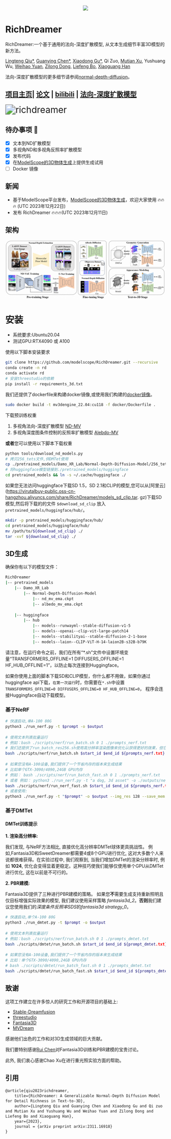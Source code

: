 <p align="center">
    <br>
    <img src="https://modelscope.oss-cn-beijing.aliyuncs.com/modelscope.gif" width="400"/>
    <br>
    <h1>RichDreamer</h1>
<p>

RichDreamer:一个基于通用的法向-深度扩散模型, 从文本生成细节丰富3D模型的新方法。

[Lingteng Qiu\*](https://lingtengqiu.github.io/),
[Guanying Chen\*](https://guanyingc.github.io/),
[Xiaodong Gu\*](https://scholar.google.com.hk/citations?user=aJPO514AAAAJ&hl=zh-CN&oi=ao),
Qi Zuo,
[Mutian Xu](https://mutianxu.github.io/),
Yushuang Wu,
[Weihao Yuan](https://weihao-yuan.com/),
[Zilong Dong](https://scholar.google.com/citations?user=GHOQKCwAAAAJ&hl=zh-CN&oi=ao),
[Liefeng Bo](https://research.cs.washington.edu/istc/lfb/),
[Xiaoguang Han](https://gaplab.cuhk.edu.cn/)

法向-深度扩散模型的更多细节请参阅[normal-depth-diffusion](https://github.com/modelscope/normal-depth-diffusion)。

## [项目主页](https://aigc3d.gitee.io/richdreamer/)| [论文](https://arxiv.org/abs/2311.16918) | [bilibili](https://www.bilibili.com/video/BV1Qb4y1K7Sb/?spm_id_from=888.80997.embed_other.whitelist) | [法向-深度扩散模型](https://github.com/modelscope/normal-depth-diffusion)


<img src=".\figs\richdreamer.gif" alt="richdreamer" style="zoom:200%;" />  

## 待办事项 :triangular_flag_on_post:  
- [x]  文本到ND扩散模型  
- [x]  多视角ND和多视角反照率扩散模型  
- [x]  发布代码  
- [x]  在[ModelScope的3D物体生成](https://modelscope.cn/studios/Damo_XR_Lab/3D_AIGC/summary)上提供生成试用
- [ ]  Docker 镜像    

## 新闻  

- 基于ModelScope平台发布，[ModelScope的3D物体生成](https://modelscope.cn/studios/Damo_XR_Lab/3D_AIGC/summary)，欢迎大家使用 :fire::fire::fire: (UTC 2023年12月22日)
- 发布 RichDreamer :fire::fire::fire:(UTC 2023年12月11日)  

## 架构  

![architecture](figs/architecture.png)  


# 安装  

- 系统要求:Ubuntu20.04  
- 测试GPU:RTX4090 或 A100  

使用以下脚本安装要求

```bash  
git clone https://github.com/modelscope/RichDreamer.git --recursive  
conda create -n rd  
conda activate rd  
# 安装threestudio的依赖
pip install -r requirements_3d.txt  
```

我们还提供了dockerfile来构建docker镜像,或使用我们构建的[docker镜像](https://code.alibaba-inc.com/dadong.gxd/dream3d/blob/release/1209)。  

```bash
sudo docker build -t mv3dengine_22.04:cu118 -f docker/Dockerfile .  
```

下载预训练权重

1. 多视角法向-深度扩散模型 [ND-MV](https://virutalbuy-public.oss-cn-hangzhou.aliyuncs.com/share/RichDreamer/nd_mv_ema.ckpt)
2. 多视角深度图条件控制的反照率扩散模型 [Alebdo-MV](https://virutalbuy-public.oss-cn-hangzhou.aliyuncs.com/share/RichDreamer/albedo_mv_ema.ckpt)

**或者**您可以使用以下脚本下载权重

```bash  
python tools/download_nd_models.py  
# 拷贝256_tets文件,供DMTet使用  
cp ./pretrained_models/Damo_XR_Lab/Normal-Depth-Diffusion-Model/256_tets.npz ./load/tets/  
# 将huggingface模型链接到./pretrained_models/huggingface  
cd pretrained_models && ln -s ~/.cache/huggingface ./  
```

如果您无法访问huggingface下载SD 1.5，SD 2.1和CLIP的模型,您可以从[阿里云](https://virutalbuy-public.oss-cn-hangzhou.aliyuncs.com/share/RichDreamer/models_sd_clip.tar. gz)下载SD模型,然后将下载的的文件 `$download_sd_clip` 放入 `pretrained_models/huggingface/hub/`。  

```bash  
mkdir -p pretrained_models/huggingface/hub/  
cd pretrained_models/huggingface/hub/  
mv /path/to/${download_sd_clip} ./  
tar -xvf ${download_sd_clip} ./  
```

## 3D生成  
确保你有以下的模型文件：
```bash
RichDreamer
|-- pretrained_models
    |-- Damo_XR_Lab
        |-- Normal-Depth-Diffusion-Model
            |-- nd_mv_ema.ckpt
            |-- albedo_mv_ema.ckpt
    
    |-- huggingface
        |-- hub
            |-- models--runwayml--stable-diffusion-v1-5
            |-- models--openai--clip-vit-large-patch14
            |-- models--stabilityai--stable-diffusion-2-1-base
            |-- models--laion--CLIP-ViT-H-14-laion2B-s32B-b79K
```

请注意，在运行命令之前，我们在所有“*.sh”文件中设置环境变量“TRANSFORMERS_OFFLINE=1 DIFFUSERS_OFFLINE=1 HF_HUB_OFFLINE=1”，以防止每次连接到Huggingface。

如果你使用上面的脚本下载SD和CLIP模型，你什么都不用做，如果你通过huggingface api下载，`在第一次运行`时，你需要在`*.sh`中设置`TRANSFORMERS_OFFLINE=0 DIFFUSERS_OFFLINE=0 HF_HUB_OFFLINE=0`， 程序会连接Huggingface自动下载模型。

### 基于NeRF

```bash
# 快速启动,单A-100 80G  
python3 ./run_nerf.py -t $prompt -o $output  

# 使用文本列表批量运行  
# 例如：bash ./scripts/nerf/run_batch.sh 0 1 ./prompts_nerf.txt  
# 我们还提供了run_batch_res256.sh使用高分辨率渲染图像来优化以获得更好的效果，但它会消耗更多的内存和时间。
bash ./scripts/nerf/run_batch.sh $start_id $end_id ${prompts_nerf.txt}  

# 如果您没有A-100设备,我们提供了一个节省内存的版本来生成结果
# 比如单个GTX-3090/4090,24GB GPU内存
# 例如： bash ./scripts/nerf/run_batch_fast.sh 0 1 ./prompts_nerf.txt
# 或者 例如： python3 ./run_nerf.py -t "a dog, 3d asset" -o ./outputs/nerf --save_mem 1
bash ./scripts/nerf/run_nerf_fast.sh $start_id $end_id ${prompts_nerf.txt}
# 或者使用:
python3 ./run_nerf.py -t "$prompt" -o $output --img_res 128 --save_mem 1
```

### 基于DMTet  

#### DMTet训练提示  

**1. 渲染高分辨率:**  

我们发现, 与NeRF方法相比, 直接优化高分辨率DMTet球体更具挑战性。 例如,Fantasia3D和SweetDreamer都需要4或8个GPU进行优化, 这对大多数个人来说都很难获得。在实验过程中, 我们观察到, 当我们增加DMTet的渲染分辨率时, 例如 **1024**, 优化会变得显着更稳定。这种技巧使我们能够仅使用单个GPU从DMTet进行优化, 这在以前是不可行的。  

**2. PBR建模:**  

Fantasia3D提供了三种进行PBR建模的策略。 如果您**不**需要生成支持重新照明且仅目标增强实际效果的模型, 我们建议使用采样策略 *fantasia3d_2*。**否则**我们建议您使用我们的*深度条件反照率SDS*的*fantasia3d strategy_0*。  


```bash  
# 快速启动,单个A-100 80G  
python3 ./run_dmtet.py -t $prompt -o $output  

# 使用文本列表批量运行  
# 例如：bash ./scripts/nerf/run_batch.sh 0 1 ./prompts_dmtet.txt
bash ./scripts/dmtet/run_batch.sh $start_id $end_id ${prompt_dmtet.txt}   

# 如果您没有A-100设备,我们提供了一个节省内存的版本来生成结果
# 比如：单个GTX-3090/4090,24GB GPU内存  
# bash ./scripts/dmtet/run_batch_fast.sh 0 1 ./prompts_dmtet.txt  
bash ./scripts/dmtet/run_batch_fast.sh $start_id $end_id ${prompts_dmtet.txt}   
```


## 致谢  

这项工作建立在许多惊人的研究工作和开源项目的基础上:  

- [Stable-Dreamfusion](https://github.com/ashawkey/stable-dreamfusion)  
- [threestudio](https://github.com/threestudio-project/threestudio)  
- [Fantasia3D](https://github.com/Gorilla-Lab-SCUT/Fantasia3D)  
- [MVDream](https://github.com/bytedance/MVDream-threestudio)  

感谢他们出色的工作和对3D生成领域的巨大贡献。  

我们要特别感谢[Rui Chen](https://aruichen.github.io/)对Fantasia3D训练和PBR建模的宝贵讨论。   

此外, 我们衷心感谢Chao Xu在进行重光照实验方面的帮助。

## 引用      

```  
@article{qiu2023richdreamer,   
    title={RichDreamer: A Generalizable Normal-Depth Diffusion Model for Detail Richness in Text-to-3D},    
    author={Lingteng Qiu and Guanying Chen and Xiaodong Gu and Qi zuo and Mutian Xu and Yushuang Wu and Weihao Yuan and Zilong Dong and Liefeng Bo and Xiaoguang Han},   
    year={2023},   
    journal = {arXiv preprint arXiv:2311.16918}  
}  
```